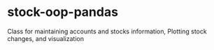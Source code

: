 # stock-oop-pandas
Class for maintaining accounts and stocks information, Plotting stock changes, and visualization
